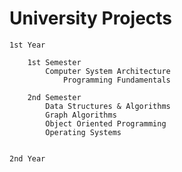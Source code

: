 # University Projects

	1st Year
	
		1st Semester
			Computer System Architecture
	    		Programming Fundamentals
		
		2nd Semester
			Data Structures & Algorithms
			Graph Algorithms
			Object Oriented Programming
			Operating Systems
		
	
	2nd Year
			

